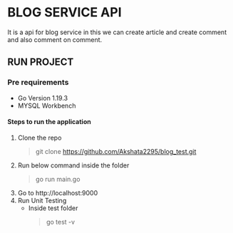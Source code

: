 # BLOG SERVICE API

It is a api for blog service in this we can create article and create comment and also comment on comment. 

## RUN PROJECT

### Pre requirements

- Go Version 1.19.3
- MYSQL Workbench


#### Steps to run the application

1. Clone the repo
   > git clone https://github.com/Akshata2295/blog_test.git
2. Run below command inside the folder
    > go run main.go
3. Go to http://localhost:9000
4. Run Unit Testing
   - Inside test folder
     > go test -v